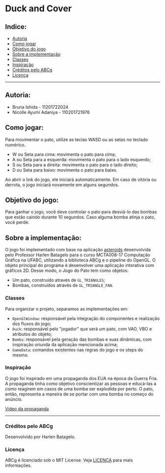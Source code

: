 # Duck and Cover

## Indice:
- [Autoria](##Autoria)
- [Como jogar](##Como_jogar)
- [Objetivo do jogo](##Objetivo_do_jogo)
- [Sobre a implementação](##Sobre_a_implementação)
- [Classes](##Classes)
- [Inspiração](##Inspiração)
- [Créditos pelo ABCg](##Créditos_pelo_ABCg)
- [Licença](##Licença)

---

## Autoria:

- Bruna Ishida - 11201722024
- Nicolle Ayumi Adaniya - 110201721976

## Como jogar:

Para movimentar o pato, utilize as teclas WASD ou as setas no teclado numérico.

- W ou Seta para cima: movimenta o pato para cima;
- A ou Seta para a esquerda: movimenta o pato para o lado esquerdo;
- S ou Seta para a direita: movimenta o pato para o lado direito;
- D ou Seta para baixo: movimenta o pato para baixo.

Ao abrir o link do jogo, ele iniciará automaticamente. Em caso de vitória ou derrota, o jogo iniciará novamente em alguns segundos.

## Objetivo do jogo:

Para ganhar o jogo, você deve controlar o pato para desviá-lo das bombas que estão caindo durante 10 segundos. Caso alguma bomba atinja o pato, você perde.

## Sobre a implementação:

O jogo foi implementado com base na aplicação [asteroids](https://hbatagelo.github.io/abcgapps/asteroids/ "asteroids") desenvolvida pelo Professor Harlen Batagelo para o curso MCTA008-17 Computação Gráfica na UFABC, utilizando a biblioteca ABCg e o pipeline do OpenGL.
O objeto principal do programa é desenvolver uma aplicação interativa com gráficos 2D. Desse modo, o Jogo do Pato tem como objetos:

- Um pato, construído através de `GL_TRIANGLES`;
- Bombas, construídos através de `GL_TRIANGLE_FAN`.

### Classes

Para organizar o projeto, separamos as implementações em:

- `OpenGlWindow`: responsável pela integração do componentes e realização dos fluxos do jogo;
- `Duck`: responsável pelo "jogador" que será um pato, com VAO, VBO e atributos do objeto;
- `Bombs`: responsável pela geração das bombas e suas dinâmicas, com inspiração oriunda da aplicação mencionada acima;
- `GameData`: comandos existentes nas regras do jogo e os steps do mesmo.

### Inspiração

O jogo foi inspirado em uma propaganda dos EUA na época da Guerra Fria. A propaganda tinha como objetivo conscientizar as pessoas e educá-las a como reagirem em casos de uma bomba ser explodida por perto.
O pato, então, representa a maneira de se portar com uma bomba no começo do anúncio.

[Vídeo da propaganda](https://www.youtube.com/watch?v=IKqXu-5jw60)

---

### Créditos pelo ABCg

Desenvolvido por Harlen Batagelo.

### Licença

ABCg é licenciado sob o MIT License. Veja [LICENÇA](https://github.com/hbatagelo/abcg/blob/main/LICENSE) para mais informações.
